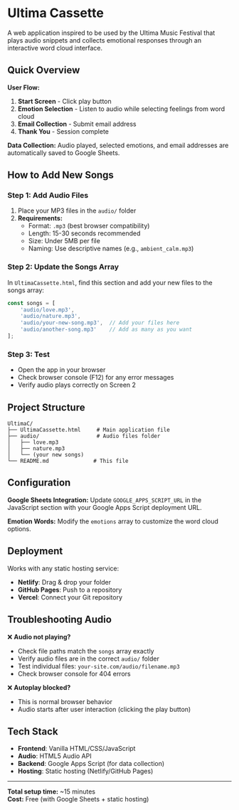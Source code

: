 # Ultima Cassette

A web application inspired to be used by the Ultima Music Festival that plays audio snippets and collects emotional responses through an interactive word cloud interface.

## Quick Overview

**User Flow:**
1. **Start Screen** - Click play button
2. **Emotion Selection** - Listen to audio while selecting feelings from word cloud
3. **Email Collection** - Submit email address
4. **Thank You** - Session complete

**Data Collection:** Audio played, selected emotions, and email addresses are automatically saved to Google Sheets.

## How to Add New Songs

### Step 1: Add Audio Files
1. Place your MP3 files in the `audio/` folder
2. **Requirements:**
   - Format: `.mp3` (best browser compatibility)
   - Length: 15-30 seconds recommended
   - Size: Under 5MB per file
   - Naming: Use descriptive names (e.g., `ambient_calm.mp3`)

### Step 2: Update the Songs Array
In `UltimaCassette.html`, find this section and add your new files to the songs array:

```javascript
const songs = [
    'audio/love.mp3',
    'audio/nature.mp3',
    'audio/your-new-song.mp3',  // Add your files here
    'audio/another-song.mp3'    // Add as many as you want
];
```

### Step 3: Test
- Open the app in your browser
- Check browser console (F12) for any error messages
- Verify audio plays correctly on Screen 2

## Project Structure

```
UltimaC/
├── UltimaCassette.html     # Main application file
├── audio/                  # Audio files folder
│   ├── love.mp3
│   ├── nature.mp3
│   └── (your new songs)
└── README.md              # This file
```

## Configuration

**Google Sheets Integration:** Update `GOOGLE_APPS_SCRIPT_URL` in the JavaScript section with your Google Apps Script deployment URL.

**Emotion Words:** Modify the `emotions` array to customize the word cloud options.

## Deployment

Works with any static hosting service:
- **Netlify**: Drag & drop your folder
- **GitHub Pages**: Push to a repository
- **Vercel**: Connect your Git repository

## Troubleshooting Audio

❌ **Audio not playing?**
- Check file paths match the `songs` array exactly
- Verify audio files are in the correct `audio/` folder
- Test individual files: `your-site.com/audio/filename.mp3`
- Check browser console for 404 errors

❌ **Autoplay blocked?**
- This is normal browser behavior
- Audio starts after user interaction (clicking the play button)

## Tech Stack

- **Frontend**: Vanilla HTML/CSS/JavaScript
- **Audio**: HTML5 Audio API
- **Backend**: Google Apps Script (for data collection)
- **Hosting**: Static hosting (Netlify/GitHub Pages)

---

**Total setup time:** ~15 minutes  
**Cost:** Free (with Google Sheets + static hosting)